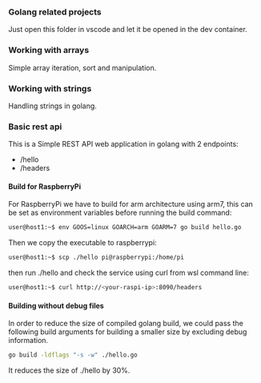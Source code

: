 ### Golang related projects

Just open this folder in vscode and let it be opened in the dev container.

### Working with arrays

Simple array iteration, sort and manipulation.

### Working with strings

Handling strings in golang.

### Basic rest api

This is a Simple REST API web application in golang with 2 endpoints:

- /hello
- /headers

#### Build for RaspberryPi

For RaspberryPi we have to build for arm architecture using arm7, this can be set as environment variables before running the build command:

```bash
user@host1:~$ env GOOS=linux GOARCH=arm GOARM=7 go build hello.go
```

Then we copy the executable to raspberrypi:

```bash
user@host1:~$ scp ./hello pi@raspberrypi:/home/pi
```

then run ./hello and check the service using curl from wsl command line:

```bash
user@host1:~$ curl http://<your-raspi-ip>:8090/headers
```

#### Building without debug files

In order to reduce the size of compiled golang build, we could pass the following build arguments for building a smaller size by excluding debug information.

```bash
go build -ldflags "-s -w" ./hello.go
```

It reduces the size of ./hello by 30%.
